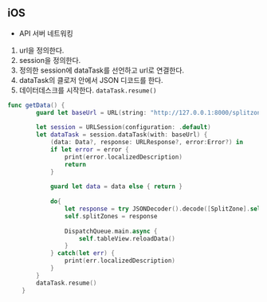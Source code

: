 ## iOS

- API 서버 네트워킹

1. url을 정의한다.
2. session을 정의한다.
3. 정의한 session에 dataTask를 선언하고 url로 연결한다.
4. dataTask의 클로저 안에서 JSON 디코드를 한다.
5. 데이터데스크를 시작한다. `dataTask.resume()`

```swift
func getData() {
        guard let baseUrl = URL(string: "http://127.0.0.1:8000/splitzone/") else { return }
        
        let session = URLSession(configuration: .default)
        let dataTask = session.dataTask(with: baseUrl) {
            (data: Data?, response: URLResponse?, error:Error?) in
            if let error = error {
                print(error.localizedDescription)
                return
            }
            
            guard let data = data else { return }
            
            do{
                let response = try JSONDecoder().decode([SplitZone].self, from: data)
                self.splitZones = response
                
                DispatchQueue.main.async {
                    self.tableView.reloadData()
                }
            } catch(let err) {
                print(err.localizedDescription)
            }
        }
        dataTask.resume()
    }
```

### 